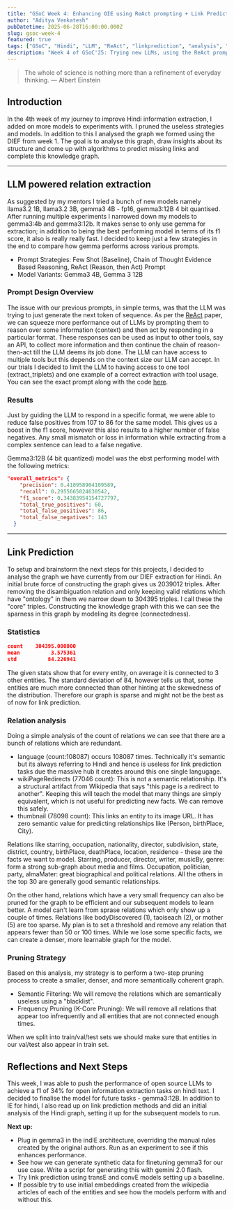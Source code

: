 ```yaml
---
title: "GSoC Week 4: Enhancing OIE using ReAct prompting + Link Prediction"
author: "Aditya Venkatesh"
pubDatetime: 2025-06-28T16:00:00.000Z
slug: gsoc-week-4
featured: true
tags: ["GSoC", "Hindi", "LLM", "ReAct", "linkprediction", "analysis", "Week 4"]
description: "Week 4 of GSoC'25: Trying new LLMs, using the ReAct prompting strategy and analysing our graph for link prediction models. "
---
```



> The whole of science is nothing more than a refinement of everyday thinking. — Albert Einstein

## Introduction

In the 4th week of my journey to improve Hindi information extraction, I added on more models to experiments with. I pruned the useless strategies and models.  In addition to this I analysed the graph we formed using the DIEF from week 1. The goal is to analyse this graph, draw insights about its structure and come up with algorithms to predict missing links and complete this knowledge graph. 

---
## LLM powered relation extraction

As suggested by my mentors I tried a bunch of new models namely llama3.2 1B, llama3.2 3B, gemma3 4B - fp16, gemma3:12B 4 bit quantised. 
After running multiple experiments I narrowed down my models to gemma3:4b and gemma3:12b. It makes sense to only use gemma for extraction; in addition to being the best performing model in terms of its f1 score, it also is really really fast. I decided to keep just a few strategies in the end to compare how gemma performs across various prompts.
- Prompt Strategies: Few Shot (Baseline), Chain of Thought Evidence Based Reasoning, ReAct (Reason, then Act) Prompt
- Model Variants: Gemma3 4B, Gemma 3 12B


### Prompt Design Overview
The issue with our previous prompts, in simple terms, was that the LLM was trying to just generate the next token of sequence.
As per the [ReAct](https://react-lm.github.io/) paper, we can squeeze more performance out of LLMs by prompting them to reason over some information (context) and then act by responding in a particular format. These responses can be used as input to other tools, say an API, to collect more information and then continue the chain of reason-then-act till the LLM deems its job done. 
The LLM can have access to multiple tools but this depends on the context size our LLM can accept. In our trials I decided to limit the LLM to having access to one tool (extract_triplets) and one example of a correct extraction with tool usage. You can see the exact prompt along with the code [here](https://github.com/advenk/neural-extraction-framework/blob/gsoc25_main/GSoC25_H/ReAct/prompt_factory.py).

### Results
Just by guiding the LLM to respond in a specific format, we were able to reduce false positives from 107 to 86 for the same model. This gives us a boost in the f1 score, however this also results to a higher number of false negatives. Any small mismatch or loss in information while extracting from a complex sentence can lead to a false negative. 

Gemma3:12B (4 bit quantized) model was the ebst performing model with the following metrics:
```json
"overall_metrics": {
    "precision": 0.410958904109589,
    "recall": 0.2955665024630542,
    "f1_score": 0.34383954154727797,
    "total_true_positives": 60,
    "total_false_positives": 86,
    "total_false_negatives": 143
  }
```
---

## Link Prediction 

To setup and brainstorm the next steps for this projects, I decided to analyse the graph we have currently from our DIEF extraction for Hindi.
An initial brute force of constructing the graph gives us 2039012 triples. After removing the disambiguation relation and only keeping valid relations which have "ontology" in them we narrow down to 304395 triples. I call these the "core" triples. 
Constructing the knowledge graph with this we can see the sparness in this graph by modeling its degree (connectedness).

### Statistics

```json
count    304395.000000
mean          3.575361
std          84.226941
```

The given stats show that for every entity, on average it is connected to 3 other entities. The standard deviation of 84, however tells us that, some entities are much more connected than other hinting at the skewedness of the distribution. Therefore our graph is sparse and might not be the best as of now for link prediction.


### Relation analysis
Doing a simple analysis of the count of relations we can see that there are a bunch of relations which are redundant. 
- language (count:108087) occurs 108087 times. Technically it's semantic but its always referring to Hindi and hence is useless for link prediction tasks due the massive hub it creates around this one single langugage. 
- wikiPageRedirects (77046 count): This is not a semantic relationship. It's a structural artifact from Wikipedia that says "this page is a redirect to another". Keeping this will teach the model that many things are simply equivalent, which is not useful for predicting new facts. We can remove this safely.
- thumbnail (78098 count): This links an entity to its image URL. It has zero semantic value for predicting relationships like (Person, birthPlace, City). 


Relations like starring, occupation, nationality, director, subdivision, state, district, country, birthPlace, deathPlace, location, residence - these are the facts we want to model. Starring, producer, director, writer, musicBy, genre: form a strong sub-graph about media and films. Occupation, politician, party, almaMater: great biographical and political relations. All the others in the top 30 are generally good semantic relationships.


On the other hand, relations which have a very small frequency can also be pruned for the graph to be efficient and our subsequent models to learn better. A model can't learn from sprase relations which only show up a couple of times. Relations like bodyDiscovered (1), taoiseach (2), or mother (5) are too sparse. My plan is to set a threshold and remove any relation that appears fewer than 50 or 100 times. While we lose some specific facts, we can create a denser, more learnable graph for the model.

### Pruning Strategy
Based on this analysis, my strategy is to perform a two-step pruning process to create a smaller, denser, and more semantically coherent graph.
- Semantic Filtering: We will remove the relations which are semantically useless using a "blacklist".
- Frequency Pruning (K-Core Pruning): We will remove all relations that appear too infrequently and all entities that are not connected enough times.

When we split into train/val/test sets we should make sure that entities in our val/test also appear in train set.

## Reflections and Next Steps

This week, I was able to push the performance of open source LLMs to achieve a f1 of 34% for open information extraction tasks on hindi text. I decided to finalise the model for future tasks - gemma3:12B. 
In addition to IE for hindi, I also read up on link prediction methods and did an initial analysis of the Hindi graph, setting it up for the subsequent models to run. 

**Next up:**
- Plug in gemma3 in the indIE architecture, overriding the manual rules created by the original authors. Run as an experiment to see if this enhances performance. 
- See how we can generate synthetic data for finetuning gemma3 for our use case. Write a script for generating this with gemini 2.0 flash.
- Try link prediction using transE and convE models setting up a baseline.
- If possible try to use initial embeddings created from the wikipedia articles of each of the entities and see how the models perform with and without this. 